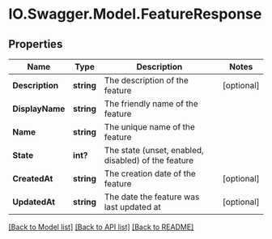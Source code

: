 # IO.Swagger.Model.FeatureResponse
## Properties

Name | Type | Description | Notes
------------ | ------------- | ------------- | -------------
**Description** | **string** | The description of the feature | [optional] 
**DisplayName** | **string** | The friendly name of the feature | 
**Name** | **string** | The unique name of the feature | 
**State** | **int?** | The state (unset, enabled, disabled) of the feature | 
**CreatedAt** | **string** | The creation date of the feature | [optional] 
**UpdatedAt** | **string** | The date the feature was last updated at | [optional] 

[[Back to Model list]](../README.md#documentation-for-models) [[Back to API list]](../README.md#documentation-for-api-endpoints) [[Back to README]](../README.md)

